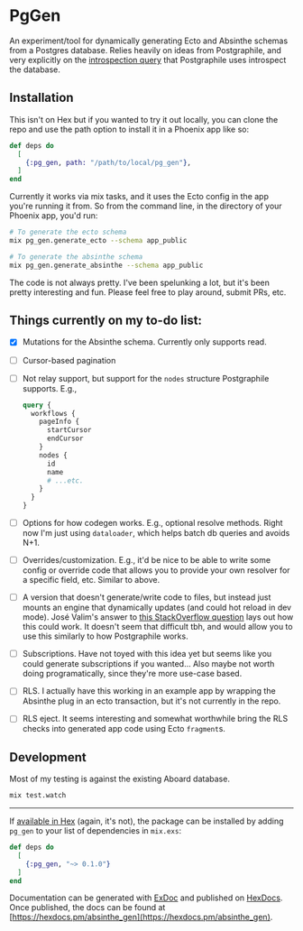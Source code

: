 # PgGen

An experiment/tool for dynamically generating Ecto and Absinthe schemas from a
Postgres database. Relies heavily on ideas from Postgraphile, and very
explicitly on the [introspection
query](https://github.com/graphile/graphile-engine/blob/v4/packages/graphile-build-pg/src/plugins/introspectionQuery.js)
that Postgraphile uses introspect the database.

## Installation

This isn't on Hex but if you wanted to try it out locally, you can clone the
repo and use the path option to install it in a Phoenix app like so:

```elixir
def deps do
  [
    {:pg_gen, path: "/path/to/local/pg_gen"},
  ]
end
```

Currently it works via mix tasks, and it uses the Ecto config in the app you're
running it from. So from the command line, in the directory of your Phoenix
app, you'd run:

```bash
# To generate the ecto schema
mix pg_gen.generate_ecto --schema app_public

# To generate the absinthe schema
mix pg_gen.generate_absinthe --schema app_public
```

The code is not always pretty. I've been spelunking a lot, but it's been pretty
interesting and fun. Please feel free to play around, submit PRs, etc.

## Things currently on my to-do list:

- [x] Mutations for the Absinthe schema. Currently only supports read.
- [ ] Cursor-based pagination
- [ ] Not relay support, but support for the `nodes` structure Postgraphile supports. E.g.,

  ```graphql
  query {
    workflows {
      pageInfo {
        startCursor
        endCursor
      }
      nodes {
        id
        name
        # ...etc.
      }
    }
  }
  ```

- [ ] Options for how codegen works. E.g., optional resolve methods. Right now
      I'm just using `dataloader`, which helps batch db queries and avoids N+1.
- [ ] Overrides/customization. E.g., it'd be nice to be able to write some
      config or override code that allows you to provide your own resolver for a
      specific field, etc. Similar to above.
- [ ] A version that doesn't generate/write code to files, but instead just
      mounts an engine that dynamically updates (and could hot reload in dev mode).
      José Valim's answer to [this StackOverflow
      question](https://stackoverflow.com/questions/13223238/how-do-you-create-and-load-modules-dynamically-at-runtime-in-elixir-or-erlang)
      lays out how this could work. It doesn't seem that difficult tbh, and would
      allow you to use this similarly to how Postgraphile works.
- [ ] Subscriptions. Have not toyed with this idea yet but seems like you could
      generate subscriptions if you wanted... Also maybe not worth doing
      programatically, since they're more use-case based.
- [ ] RLS. I actually have this working in an example app by
      wrapping the Absinthe plug in an ecto transaction, but it's not
      currently in the repo.
- [ ] RLS eject. It seems interesting and somewhat worthwhile bring the RLS
      checks into generated app code using Ecto `fragment`s.

## Development

Most of my testing is against the existing Aboard database.

```bash
mix test.watch
```

---

If [available in Hex](https://hex.pm/docs/publish) (again, it's not), the package can be installed
by adding `pg_gen` to your list of dependencies in `mix.exs`:

```elixir
def deps do
  [
    {:pg_gen, "~> 0.1.0"}
  ]
end
```

Documentation can be generated with [ExDoc](https://github.com/elixir-lang/ex_doc)
and published on [HexDocs](https://hexdocs.pm). Once published, the docs can
be found at [https://hexdocs.pm/absinthe_gen](https://hexdocs.pm/absinthe_gen).
